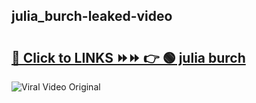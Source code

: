 
 ## julia_burch-leaked-video 

# <h2><a href="https://clipsfans.com/julia_burch&ref=git">🔗 Click to LINKS ⏩⏩ 👉 🟢 julia burch </a></h2>

<a href="https://clipsfans.com/julia_burch&ref=git" rel="nofollow" data-target="animated-image.originalLink"><img src="https://i.ibb.co.com/xMMVF88/686577567.gif" alt="Viral Video Original" style="max-width: 100%; display: inline-block;" data-target="animated-image.originalImage"></a>
